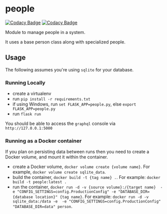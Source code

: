 # people

[![Codacy Badge](https://api.codacy.com/project/badge/Grade/9d16e13e80f3426caf399aa8bad8a846)](https://www.codacy.com/manual/erikdeirdre/people?utm_source=github.com&amp;utm_medium=referral&amp;utm_content=erikdeirdre/people&amp;utm_campaign=Badge_Grade)
[![Codacy Badge](https://api.codacy.com/project/badge/Coverage/9d16e13e80f3426caf399aa8bad8a846)](https://www.codacy.com/manual/erikdeirdre/people?utm_source=github.com&utm_medium=referral&utm_content=erikdeirdre/people&utm_campaign=Badge_Coverage)

Module to manage people in a system. 

It uses a base person class along with specialized people.

## Usage 

The following assumes you're using `sqlite` for your database.

### Running Locally

- create a virtualenv
- run ```pip install -r requirements.txt```
- if using Windows, run ```set FLASK_APP=people.py```, else ```export FLASK_APP=people.py```
- run ```flask run```

You should be able to access the `graphql` console via `http://127.0.0.1:5000`

### Running as a Docker container

If you plan on persisting data between runs then you need to create a Docker volume, and mount it within the container.

- create a Docker volume, `docker volume create {volume name}`. For example, `docker volume create sqlite_data`.
- build the container, `docker build -t {tag name} .`. For example: `docker build -t people:latest .`
- run the container, `docker run -d -v {source volume}:/{target name}  -e "CONFIG_SETTINGS=config.ProductionConfig" -e "DATABASE_DIR={database location}" {tag name}`. For example: `docker run -d -v sqlite_data:/data -e  -e "CONFIG_SETTINGS=config.ProductionConfig" "DATABASE_DIR=data" person`.
